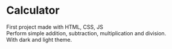 # Calculator
First project made with HTML, CSS, JS
<br> Perform simple addition, subtraction, multiplication and division.
<br> With dark and light theme.
